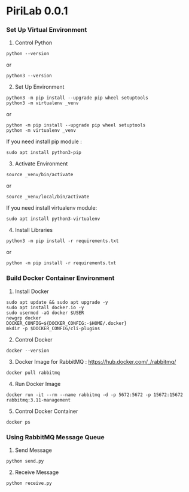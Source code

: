 # PiriLab 0.0.1


### Set Up Virtual Environment

1. Control Python

```
python --version 
```
or
```
python3 --version
```
2. Set Up Environment
```
python3 -m pip install --upgrade pip wheel setuptools
python3 -m virtualenv _venv
```
or 

```
python -m pip install --upgrade pip wheel setuptools
python -m virtualenv _venv
```
If you need install pip module :
```
sudo apt install python3-pip
```

3. Activate Environment
```
source _venv/bin/activate
```
or 
```
source _venv/local/bin/activate
```
If you need install virtualenv module:
```
sudo apt install python3-virtualenv
```
4. Install Libraries
```
python3 -m pip install -r requirements.txt
```
or 
```
python -m pip install -r requirements.txt
```

### Build Docker Container Environment 

1. Install Docker 

```
sudo apt update && sudo apt upgrade -y
sudo apt install docker.io -y
sudo usermod -aG docker $USER
newgrp docker
DOCKER_CONFIG=${DOCKER_CONFIG:-$HOME/.docker}
mkdir -p $DOCKER_CONFIG/cli-plugins
```
2. Control Docker 
```
docker --version
```
3. Docker Image for RabbitMQ : https://hub.docker.com/_/rabbitmq/

```
docker pull rabbitmq
```

4. Run Docker Image 

```
docker run -it --rm --name rabbitmq -d -p 5672:5672 -p 15672:15672 rabbitmq:3.11-management
```

5. Control Docker Container

```
docker ps
```

### Using RabbitMQ Message Queue

1. Send Message

```
python send.py
```

2. Receive Message 

```
python receive.py
``` 
